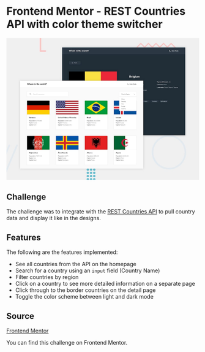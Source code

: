 # Frontend Mentor - REST Countries API with color theme switcher

![Design preview for the REST Countries API with color theme switcher coding challenge](./design/desktop-preview.jpg)

## Challenge

The challenge was to integrate with the [REST Countries API](https://restcountries.eu) to pull country data and display it like in the designs.

## Features
The following are the features implemented:
- See all countries from the API on the homepage
- Search for a country using an `input` field (Country Name)
- Filter countries by region
- Click on a country to see more detailed information on a separate page
- Click through to the border countries on the detail page
- Toggle the color scheme between light and dark mode

## Source

[Frontend Mentor](https://www.frontendmentor.io)

You can find this challenge on Frontend Mentor. 